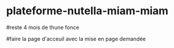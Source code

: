 # plateforme-nutella-miam-miam

#reste 4 mois de thune fonce

#faire la page d'acceuil avec la mise en page demandée
